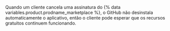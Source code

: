 Quando um cliente cancela uma assinatura do {% data variables.product.prodname_marketplace %}, o GitHub não desinstala automaticamente o aplicativo, então o cliente pode esperar que os recursos gratuitos continuem funcionando.